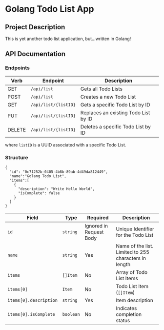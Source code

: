 # Golang Todo List App

## Project Description

This is yet another todo list application, but...written in Golang!

## API Documentation

### Endpoints

| Verb | Endpoint | Description |
| --- | --- | --- | 
| GET | `/api/list` | Gets all Todo Lists | 
| POST | `/api/list` | Creates a new Todo List | 
| GET | `/api/list/{listID}` | Gets a specific Todo List by ID | 
| PUT | `/api/list/{listID}` | Replaces an existing Todo List by ID | 
| DELETE | `/api/list/{listID}` | Deletes a specific Todo List by ID | 

where `listID` is a UUID associated with a specific Todo List.

### Structure

```
{
  "id": "0c71252b-0405-4b8b-89ab-4d49da812449",
  "name":"Golang Todo List",
  "items":[
    {
      "description": "Write Hello World",
      "isComplete": false
    }
  ]
}
```

| Field | Type | Required | Description |
| --- | --- | --- | --- |
| `id` | `string` | Ignored in Request Body | Unique Identifier for the Todo List |
| `name` | `string` | Yes | Name of the list. Limited to 255 characters in length |
| `items` | `[]Item` | No | Array of Todo List Items |
| `items[0]` | `Item` | No | Todo List Item (`[]Item`) |
| `items[0].description` | `string` | Yes | Item description |
| `items[0].isComplete` | `boolean` | No | Indicates completion status |